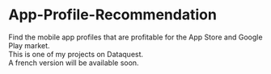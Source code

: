 # App-Profile-Recommendation
Find the mobile app profiles that are profitable for the App Store and Google Play market.  
This is one of my projects on Dataquest.  
A french version will be available soon.  
